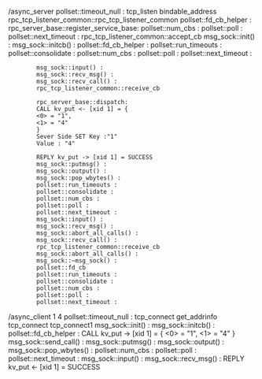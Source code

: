 /async_server 
            pollset::timeout_null :
            tcp_listen 
            bindable_address 
            rpc_tcp_listener_common::rpc_tcp_listener_common 
            pollset::fd_cb_helper :
            rpc_server_base::register_service_base: 
            pollset::num_cbs :
            pollset::poll :
            pollset::next_timeout :
            rpc_tcp_listener_common::accept_cb 
            msg_sock::init() :
            msg_sock::initcb() :
            pollset::fd_cb_helper :
            pollset::run_timeouts :
            pollset::consolidate :
            pollset::num_cbs :
            pollset::poll :
            pollset::next_timeout :
            
            msg_sock::input() :
            msg_sock::recv_msg() :
            msg_sock::recv_call() :
            rpc_tcp_listener_common::receive_cb 
            
            rpc_server_base::dispatch: 
            CALL kv_put <- [xid 1] = {
            <0> = "1",
            <1> = "4"
            }
            Sever Side SET Key :"1"
            Value : "4"

            REPLY kv_put -> [xid 1] = SUCCESS
            msg_sock::putmsg() :
            msg_sock::output() :
            msg_sock::pop_wbytes() :
            pollset::run_timeouts :
            pollset::consolidate :
            pollset::num_cbs :
            pollset::poll :
            pollset::next_timeout :
            msg_sock::input() :
            msg_sock::recv_msg() :
            msg_sock::abort_all_calls() :
            msg_sock::recv_call() :
            rpc_tcp_listener_common::receive_cb 
            msg_sock::abort_all_calls() :
            msg_sock::~msg_sock() :
            pollset::fd_cb
            pollset::run_timeouts :
            pollset::consolidate :
            pollset::num_cbs :
            pollset::poll :
            pollset::next_timeout :

/async_client 1 4
            pollset::timeout_null :
            tcp_connect 
            get_addrinfo 
            tcp_connect 
            tcp_connect1 
            msg_sock::init() :
            msg_sock::initcb() :
            pollset::fd_cb_helper :
            CALL kv_put -> [xid 1] = {
            <0> = "1",
            <1> = "4"
            }
            msg_sock::send_call() :
            msg_sock::putmsg() :
            msg_sock::output() :
            msg_sock::pop_wbytes() :
            pollset::num_cbs :
            pollset::poll :
            pollset::next_timeout :
            msg_sock::input() :
            msg_sock::recv_msg() :
            REPLY kv_put <- [xid 1] = SUCCESS